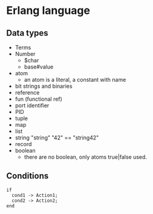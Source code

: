 # Erlang language

## Data types

* Terms
* Number
  * $char
  * base#value
* atom
  * an atom is a literal, a constant with name
* bit strings and binaries
* reference
* fun (functional ref)
* port identifier
* PID
* tuple
* map
* list
* string
  "string" "42" == "string42"
* record
* boolean
  * there are no boolean, only atoms true|false used.

## Conditions

```
if
  cond1 -> Action1;
  cond2 -> Action2;
end
```
